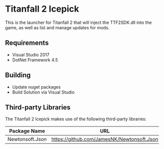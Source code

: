 
# Titanfall 2 Icepick

This is the launcher for Titanfall 2 that will inject the TTF2SDK.dll into the game, as well as list and manage updates for mods.

## Requirements

 - Visual Studio 2017
 - DotNet Framework 4.5

## Building

 - Update nuget packages
 - Build Solution via Visual Studio

## Third-party Libraries

The Titanfall 2 Icepick makes use of the following third-party libraries:

| Package Name        | URL                                                                  |
|---------------------|----------------------------------------------------------------------|
| Newtonsoft.Json     | https://github.com/JamesNK/Newtonsoft.Json                           |
